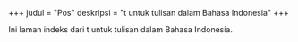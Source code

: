 +++
judul = "Pos" 
deskripsi = "t untuk tulisan dalam Bahasa Indonesia"
+++

Ini laman indeks dari t untuk tulisan dalam Bahasa Indonesia.